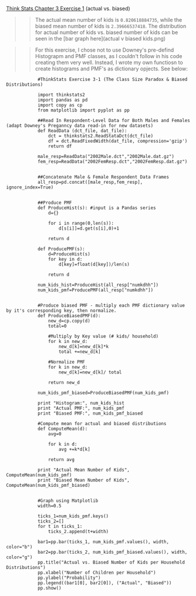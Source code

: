 [Think Stats Chapter 3 Exercise 1](http://greenteapress.com/thinkstats2/html/thinkstats2004.html#toc31) (actual vs. biased)

>>The actual mean number of kids is `0.820618884735`, while the biased mean number of kids is `2.39666537418`. The distribution for actual number of kids vs. biased number of kids can be seen in the [bar graph here](actual v biased kids.png)

>>For this exercise, I chose not to use Downey's pre-defind Histograpm and PMF classes, as I couldn't follow in his code creating them very well. Instead, I wrote my own functiosn to create histograms and PMF's as dictionary opjects. See below:

				#ThinkStats Exercise 3-1 (The Class Size Paradox & Biased Distributions)

				import thinkstats2
				import pandas as pd
				import copy as cp
				from matplotlib import pyplot as pp

				##Read In Respondent-Level Data for Both Males and Females (adapt Downey's Preganncy data read-in for new datasets)
				def ReadData (dct_file, dat_file):
				    dct = thinkstats2.ReadStataDct(dct_file)
				    df = dct.ReadFixedWidth(dat_file, compression='gzip')
				    return df

				male_resp=ReadData("2002Male.dct","2002Male.dat.gz")
				fem_resp=ReadData("2002FemResp.dct","2002FemResp.dat.gz")


				##Concatenate Male & Female Respondent Data Frames
				all_resp=pd.concat([male_resp,fem_resp], ignore_index=True)


				##Produce PMF
				def ProduceHist(s): #input is a Pandas series
					d={}

					for i in range(0,len(s)):
						d[s[i]]=d.get(s[i],0)+1

					return d

				def ProducePMF(s):
					d=ProduceHist(s)
					for key in d:
						d[key]=float(d[key])/len(s)
				 
					return d

				num_kids_hist=ProduceHist(all_resp["numkdhh"])
				num_kids_pmf=ProducePMF(all_resp["numkdhh"])


				#Produce biased PMF - multiply each PMF dictionary value by it's corresponding key, then normalize. 
				def ProduceBiasedPMF(d):
					new_d=cp.copy(d)
					total=0

					#Multiply by Key value (# kids/ household)
					for k in new_d:
						new_d[k]=new_d[k]*k
						total +=new_d[k]

					#Normalize PMF
					for k in new_d:
						new_d[k]=new_d[k]/ total

					return new_d

				num_kids_pmf_biased=ProduceBiasedPMF(num_kids_pmf)

				print "Histogram:", num_kids_hist
				print "Actual PMF:", num_kids_pmf
				print "Biased PMF:", num_kids_pmf_biased

				#Compute mean for actual and biased distributions
				def ComputeMean(d):
					avg=0

					for k in d:
						avg +=k*d[k]

					return avg

				print "Actual Mean Number of Kids", ComputeMean(num_kids_pmf)
				print "Biased Mean Number of Kids", ComputeMean(num_kids_pmf_biased)


				#Graph using Matplotlib
				width=0.5

				ticks_1=num_kids_pmf.keys()
				ticks_2=[]
				for t in ticks_1:
					ticks_2.append(t+width)

				bar1=pp.bar(ticks_1, num_kids_pmf.values(), width, color="b")
				bar2=pp.bar(ticks_2, num_kids_pmf_biased.values(), width, color="g")
				pp.title("Actual vs. Biased Number of Kids per Household Distributions")
				pp.xlabel("Number of Children per Household")
				pp.ylabel("Probability")
				pp.legend((bar1[0], bar2[0]), ("Actual", "Biased"))
				pp.show()
